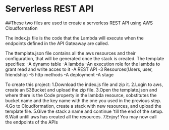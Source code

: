 # Serverless REST API
##These two files are used to create a serverless REST API using AWS Cloudformation

The index.js file is the code that the Lambda will execute when the endpoints defined in the API Gateaway are called.

The ttemplate.json file contains all the aws resources and their configuration, that will be generated once the stack is created. The template specifies:
-A dynamo table
-A lambda
-An execution role for the lambda to grant read and write acces to it
-A REST API
-3 Resources(Users, user, friendship)
-5 http methods
-A deployment
-A stage

To create this project:
1.Download the index.js file and zip it.
2.Login to aws, create an S3Bucket and upload the zip file.
3.Open the template.json and where there is the Code property in the lambda resource, sobstitutes the bucket name and the key name with the one you used in the previous step.
4.Go to Cloudformation, create a stack with new resources, and upload the template file.
5.Give the stack a name and continue 'till the end of the setup.
6.Wait untill aws has created all the resources.
7.Enjoy! You may now call the endpoints of the APIs
